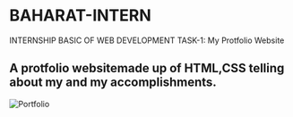 # BAHARAT-INTERN
INTERNSHIP BASIC OF WEB DEVELOPMENT
TASK-1: My Protfolio Website
## A protfolio websitemade up of HTML,CSS telling about my and my accomplishments.
![Portfolio](https://github.com/ankit14120/BAHARAT-INTERN/assets/98643213/e67ac082-8eb6-430e-8777-7e9020537699)
